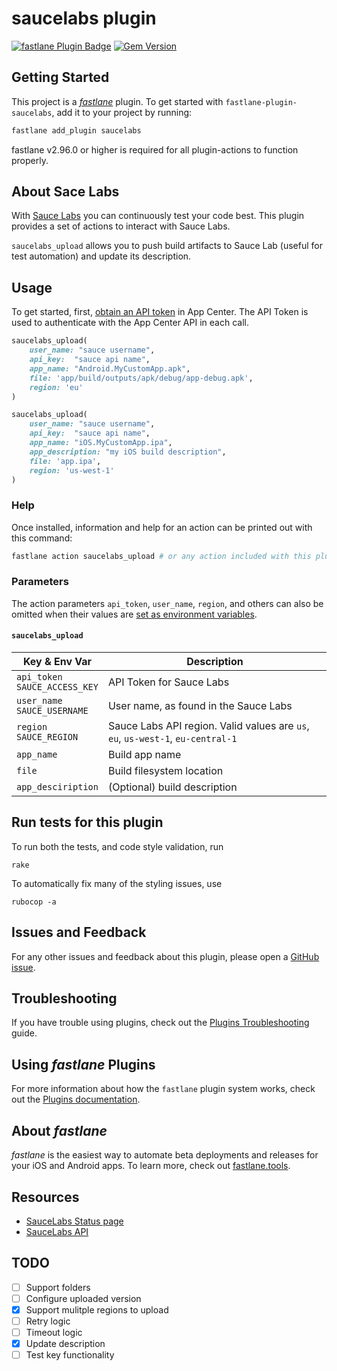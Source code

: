 # saucelabs plugin

[![fastlane Plugin Badge](https://rawcdn.githack.com/fastlane/fastlane/master/fastlane/assets/plugin-badge.svg)](https://rubygems.org/gems/fastlane-plugin-saucelabs)
[![Gem Version](https://badge.fury.io/rb/fastlane-plugin-saucelabs.svg)](https://badge.fury.io/rb/fastlane-plugin-saucelabs)

## Getting Started

This project is a [_fastlane_](https://github.com/fastlane/fastlane) plugin. To get started with `fastlane-plugin-saucelabs`, add it to your project by running:

```bash
fastlane add_plugin saucelabs
```

fastlane v2.96.0 or higher is required for all plugin-actions to function properly.

## About Sace Labs
With [Sauce Labs](https://saucelabs.com/) you can continuously test your code best. This plugin provides a set of actions to interact with Sauce Labs.

`saucelabs_upload` allows you to push build artifacts to Sauce Lab (useful for test automation) and update its description.

## Usage

To get started, first, [obtain an API token](https://docs.saucelabs.com/dev/api/index.html) in App Center. The API Token is used to authenticate with the App Center API in each call.

```ruby
saucelabs_upload(
    user_name: "sauce username",
    api_key:  "sauce api name",
    app_name: "Android.MyCustomApp.apk",
    file: 'app/build/outputs/apk/debug/app-debug.apk',
    region: 'eu'
)
```

```ruby
saucelabs_upload(
    user_name: "sauce username",
    api_key:  "sauce api name",
    app_name: "iOS.MyCustomApp.ipa",
    app_description: "my iOS build description",
    file: 'app.ipa',
    region: 'us-west-1'
)
```

### Help

Once installed, information and help for an action can be printed out with this command:

```sh
fastlane action saucelabs_upload # or any action included with this plugin
```

### Parameters

The action parameters `api_token`, `user_name`, `region`, and others can also be omitted when their values are [set as environment variables](https://docs.fastlane.tools/advanced/#environment-variables).

#### `saucelabs_upload`

| Key & Env Var | Description |
|-----------------|--------------------|
| `api_token` <br/> `SAUCE_ACCESS_KEY` | API Token for Sauce Labs |
| `user_name` <br/> `SAUCE_USERNAME` | User name, as found in the Sauce Labs |
| `region` <br/> `SAUCE_REGION` | Sauce Labs API region. Valid values are `us`, `eu`, `us-west-1`, `eu-central-1` |
| `app_name`  | Build app name |
| `file`  | Build filesystem location |
| `app_desciription`  | (Optional) build description |

## Run tests for this plugin

To run both the tests, and code style validation, run

```
rake
```

To automatically fix many of the styling issues, use
```
rubocop -a
```

## Issues and Feedback

For any other issues and feedback about this plugin, please open a [GitHub issue](https://github.com/cloudkats/fastlane-plugin-saucelabs/issues).

## Troubleshooting

If you have trouble using plugins, check out the [Plugins Troubleshooting](https://docs.fastlane.tools/plugins/plugins-troubleshooting/) guide.

## Using _fastlane_ Plugins

For more information about how the `fastlane` plugin system works, check out the [Plugins documentation](https://docs.fastlane.tools/plugins/create-plugin/).

## About _fastlane_

_fastlane_ is the easiest way to automate beta deployments and releases for your iOS and Android apps. To learn more, check out [fastlane.tools](https://fastlane.tools).

## Resources

- [SauceLabs Status page](https://status.saucelabs.com/)
- [SauceLabs API](https://docs.saucelabs.com/dev/api/index.html)

## TODO

- [ ] Support folders
- [ ] Configure uploaded version
- [X] Support mulitple regions to upload
- [ ] Retry logic
- [ ] Timeout logic
- [X] Update description
- [ ] Test key functionality
